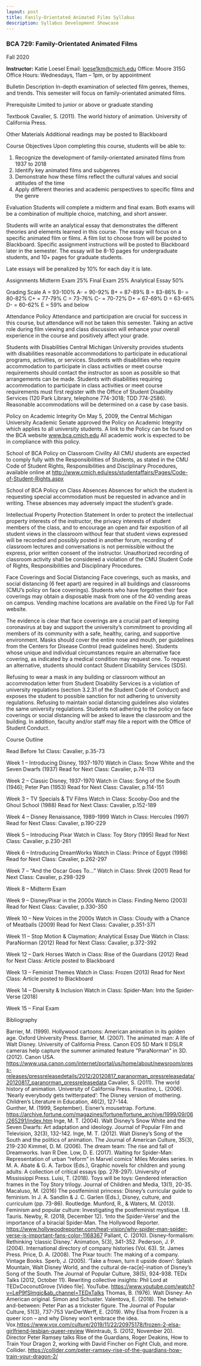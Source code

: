 ```yaml
---
layout: post
title: Fanily-Orientated Animated Films Syllabus
description: Syllabus Development Showcase
---
```


### BCA 729: Family-Orientated Animated Films ###

Fall 2020


**Instructor:** Katie Loesel
Email: loese1km@cmich.edu
Office: Moore 315G
Office Hours: Wednesdays, 11am – 1pm, or by appointment

Bulletin Description
In-depth examination of selected film genres, themes, and trends. This semester will focus on family-orientated animated films. 

Prerequisite
Limited to junior or above or graduate standing

Textbook
Cavalier, S. (2011). The world history of animation. University of California Press. 

Other Materials
Additional readings may be posted to Blackboard

Course Objectives
Upon completing this course, students will be able to:
1. Recognize the development of family-orientated aminated films from 1937 to 2018
2. Identify key animated films and subgenres 
3. Demonstrate how these films reflect the cultural values and social attitudes of the time 
4. Apply different theories and academic perspectives to specific films and the genre

Evaluation
Students will complete a midterm and final exam. Both exams will be a combination of multiple choice, matching, and short answer. 

Students will write an analytical essay that demonstrates the different theories and elements learned in this course. The essay will focus on a specific animated film or films. A film list to choose from will be posted to Blackboard. Specific assignment instructions will be posted to Blackboard later in the semester. The essay will be 8-10 pages for undergraduate students, and 10+ pages for graduate students. 

Late essays will be penalized by 10% for each day it is late. 

Assignments
Midterm Exam 	25%
Final Exam 		25%
Analytical Essay	 50%

Grading Scale
A 	=	93-100%
A-	=	90-92%
B+	=	87-89%
B	=	83-86%
B-	=	80-82%
C+	=	77-79%
C	=	73-76%
C-	=	70-72%
D+	=	67-69%
D	=	63-66%
D-	=	60-62%
E	=	59% and below

Attendance Policy
Attendance and participation are crucial for success in this course, but attendance will not be taken this semester. Taking an active role during film viewing and class discussion will enhance your overall experience in the course and positively affect your grade.

Students with Disabilities
Central Michigan University provides students with disabilities reasonable accommodations to participate in educational programs, activities, or services. Students with disabilities who require accommodation to participate in class activities or meet course requirements should contact the instructor as soon as possible so that arrangements can be made.  Students with disabilities requiring accommodation to participate in class activities or meet course requirements must first register with the Office of Student Disability Services (120 Park Library, telephone 774-3018; TDD 774-2586).  Reasonable accommodations will be determined on a case by case basis.

Policy on Academic Integrity
On May 5, 2009, the Central Michigan University Academic Senate approved the Policy on Academic Integrity which applies to all university students.  A link to the Policy can be found on the BCA website  www.bca.cmich.edu   All academic work is expected to be in compliance with this policy.

School of BCA Policy on Classroom Civility
All CMU students are expected to comply fully with the Responsibilities of Students, as stated in the CMU Code of Student Rights, Responsibilities and Disciplinary Procedures, available online at http://www.cmich.edu/ess/studentaffairs/Pages/Code-of-Student-Rights.aspx

School of BCA Policy on Class Absences
Absences for which the student is requesting special accommodation must be requested in advance and in writing.  These absences may adversely impact the student’s grade.

            
Intellectual Property Protection Statement
In order to protect the intellectual property interests of the instructor, the privacy interests of student members of the class, and to encourage an open and fair exposition of all student views in the classroom without fear that student views expressed will be recorded and possibly posted in another forum, recording of classroom lectures and conversations is not permissible without the express, prior written consent of the instructor.  Unauthorized recording of classroom activity shall be considered a violation of the CMU Student Code of Rights, Responsibilities and Disciplinary Procedures.

Face Coverings and Social Distancing
Face coverings, such as masks, and social distancing (6 feet apart) are required in all buildings and classrooms (CMU’s policy on face coverings). Students who have forgotten their face coverings may obtain a disposable mask from one of the 40 vending areas on campus. Vending machine locations are available on the Fired Up for Fall website.

The evidence is clear that face coverings are a crucial part of keeping coronavirus at bay and support the university’s commitment to providing all members of its community with a safe, healthy, caring, and supportive environment.  Masks should cover the entire nose and mouth, per guidelines from the Centers for Disease Control (read guidelines here). Students whose unique and individual circumstances require an alternative face covering, as indicated by a medical condition may request one. To request an alternative, students should contact Student Disability Services (SDS).

Refusing to wear a mask in any building or classroom without an accommodation letter from Student Disability Services is a violation of university regulations (section 3.2.31 of the Student Code of Conduct) and exposes the student to possible sanction for not adhering to university regulations. Refusing to maintain social distancing guidelines also violates the same university regulations.  Students not adhering to the policy on face coverings or social distancing will be asked to leave the classroom and the building. In addition, faculty and/or staff may file a report with the Office of Student Conduct.

















Course Outline

Read Before 1st Class: Cavalier, p.35-73

Week 1 – Introducing Disney, 1937-1970
Watch in Class: Snow White and the Seven Dwarfs (1937)
Read for Next Class: Cavalier, p.74-113

Week 2 – Classic Disney, 1937-1970
Watch in Class: Song of the South (1946); Peter Pan (1953)
Read for Next Class: Cavalier, p.114-151

Week 3 – TV Specials & TV Films
Watch in Class: Scooby-Doo and the Ghoul School (1988)
Read for Next Class: Cavalier, p.152-189

Week 4 – Disney Renaissance, 1989-1999
Watch in Class: Hercules (1997)
Read for Next Class: Cavalier, p.190-229

Week 5 – Introducing Pixar
Watch in Class: Toy Story (1995)
Read for Next Class: Cavalier, p.230-261

Week 6 – Introducing DreamWorks
Watch in Class: Prince of Egypt (1998)
Read for Next Class: Cavalier, p.262-297

Week 7 – “And the Oscar Goes To…”
Watch in Class: Shrek (2001)
Read for Next Class: Cavalier, p.298-329

Week 8 – Midterm Exam

Week 9 – Disney/Pixar in the 2000s
Watch in Class: Finding Nemo (2003)
Read for Next Class: Cavalier, p.330-350

Week 10 – New Voices in the 2000s
Watch in Class: Cloudy with a Chance of Meatballs (2009)
Read for Next Class: Cavalier, p.351-371

Week 11 – Stop Motion & Claymation; Analytical Essay Due
Watch in Class: ParaNorman (2012)
Read for Next Class: Cavalier, p.372-392



Week 12 – Dark Horses
Watch in Class: Rise of the Guardians (2012)
Read for Next Class: Article posted to Blackboard

Week 13 – Feminist Themes
Watch in Class: Frozen (2013)
Read for Next Class: Article posted to Blackboard

Week 14 – Diversity & Inclusion
Watch in Class: Spider-Man: Into the Spider-Verse (2018)

Week 15 – Final Exam


































Bibliography


Barrier, M. (1999). Hollywood cartoons: American animation in its golden age. Oxford University Press. 
Barrier, M. (2007). The animated man: A life of Walt Disney. University of California Press. 
Canon EOS 5D Mark II DSLR cameras help capture the summer animated feature "ParaNorman" in 3D. (2012). Canon USA. https://www.usa.canon.com/internet/portal/us/home/about/newsroom/press-releases/pressreleasedetails/2012/20120817_paranorman_pressreleasedata/20120817_paranorman_pressreleasedata
Cavalier, S. (2011). The world history of animation. University of California Press. 
Fraustino, L. (2006). ‘Nearly everybody gets twitterpated’: The Disney version of mothering. Children’s Literature in Education, 46(2), 127-144.  
Gunther, M. (1999, September). Eisner’s mousetrap. Fortune. https://archive.fortune.com/magazines/fortune/fortune_archive/1999/09/06/265291/index.htm
Inge, M. T. (2004). Walt Disney’s Snow White and the Seven Dwarfs: Art adaptation and ideology. Journal of Popular Film and Television, 32(3), 132-142. 
Inge, M. T. (2012). Walt Disney’s Song of the South and the politics of animation. The Journal of American Culture, 35(3), 219-230
Kimmel, D. M. (2006). The dream team: The rise and fall of Dreamworks. Ivan R Dee. 
Low, D. E. (2017).  Waiting for Spider-Man: Representation of urban “reform” in Marvel comics’ Miles Morales series. In M. A. Abate & G. A. Tarbox (Eds.), Graphic novels for children and young adults: A collection of critical essays (pp. 278-297). University of Mississippi Press. 
Luisi, T. (2018). Toys will be toys: Gendered interaction frames in the Toy Story trilogy. Journal of Children and Media, 13(1), 20-35. 
Macaluso, M. (2016) The postfeminist princess: Disney’s curricular guide to feminism. In J. A. Sandlin & J. C. Garlen (Eds.), Disney, culture, and curriculum (pp. 73-86). Routledge. 
Munford, R., & Waters, M. (2013). Feminism and popular culture: Investigating the postfeminist mystique. I.B. Tauris. 
Newby, R. (2018, December 12). ‘Into the Spider-Verse’ and the importance of a biracial Spider-Man. The Hollywood Reporter. https://www.hollywoodreporter.com/heat-vision/why-spider-man-spider-verse-is-important-fans-color-1168367
Pallant, C. (2010). Disney-formalism: Rethinking ‘classic Disney.’ Animation, 5(3), 341-352.
Pederson, J. P. (2004). International directory of company histories (Vol. 63). St. James Press. 
Price, D. A. (2008). The Pixar touch: The making of a company. Vintage Books. 
Sperb, J. (2005). ‘Take a frown, turn it upside down’: Splash Mountain, Walt Disney World, and the cultural de-rac[e]-ination of Disney’s Song of the South. The Journal of Popular Culture, 38(5), 924-938. 
TEDx Talks (2012, October 11). Rewriting collective insights: Phil Lord at TEDxCoconutGrove [Video file]. YouTube. https://www.youtube.com/watch?v=LeP9fSlmgjc&ab_channel=TEDxTalks
Thomas, B. (1976). Walt Disney: An American original. Simon and Schuster. 
Valentova, E. (2018). The betwixt-and-between: Peter Pan as a trickster figure. The Journal of Popular Culture, 51(3), 737-753
VanDerWerff, E. (2019). Why Elsa from Frozen is a queer icon – and why Disney won’t embrace the idea. Vox.https://www.vox.com/culture/2019/11/22/20975178/frozen-2-elsa-girlfriend-lesbian-queer-review
Weintraub, S. (2012, November 20). Director Peter Ramsey talks Rise of the Guardians, Roger Deakins, How to Train Your Dragon 2, working with David Fincher on Fight Club, and more. Collider. https://collider.com/peter-ramsey-rise-of-the-guardians-how-train-your-dragon-2/





